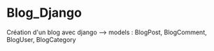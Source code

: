 # Blog_Django
Création d'un blog avec django --> models : BlogPost, BlogComment, BlogUser, BlogCategory
